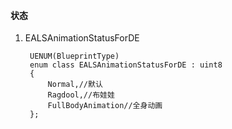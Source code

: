 #### 状态
1. EALSAnimationStatusForDE
   ```
    UENUM(BlueprintType)
    enum class EALSAnimationStatusForDE : uint8
    {
        Normal,//默认
        Ragdool,//布娃娃
        FullBodyAnimation//全身动画
    };

```